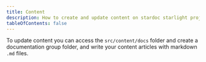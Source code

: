 ```yaml
---
title: Content
description: How to create and update content on stardoc starlight project.
tableOfContents: false
---
```


To update content you can access the `src/content/docs` folder and create a documentation group folder, and write your content articles with markdown `.md` files.
